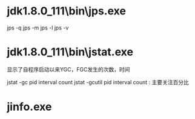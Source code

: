 # jdk1.8.0_111\bin\jps.exe

jps -q
jps -m
jps -l
jps -v


# jdk1.8.0_111\bin\jstat.exe

显示了自程序启动以来YGC，FGC发生的次数，时间

jstat -gc pid interval count
jstat -gcutil pid interval count : 主要关注百分比


# jinfo.exe

